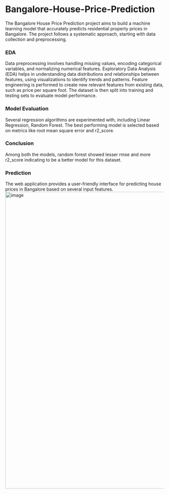 # Bangalore-House-Price-Prediction

The Bangalore House Price Prediction project aims to build a machine learning model that accurately predicts residential property prices in Bangalore. The project follows a systematic approach, starting with data collection and preprocessing.

### EDA
Data preprocessing involves handling missing values, encoding categorical variables, and normalizing numerical features. Exploratory Data Analysis (EDA) helps in understanding data distributions and relationships between features, using visualizations to identify trends and patterns. Feature engineering is performed to create new relevant features from existing data, such as price per square foot. The dataset is then split into training and testing sets to evaluate model performance.

### Model Evaluation
Several regression algorithms are experimented with, including Linear Regression, Random Forest. The best performing model is selected based on metrics like root mean square error and r2_score.

### Conclusion
Among both the models, random forest showed lesser rmse and more r2_score indicating to be a better model for this dataset.

### Prediction
The web application provides a user-friendly interface for predicting house prices in Bangalore based on several input features. 
<img width="941" alt="image" src="https://github.com/madhu-smita-behera/Bangalore-House-Price-Prediction-Model/assets/164523849/c2fe3391-1991-4ce1-9101-10155e4d1a34">


